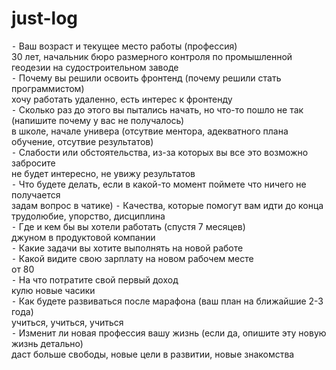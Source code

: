 # just-log
⁃ Ваш возраст и текущее место работы (профессия) <br>
30 лет, начальник бюро размерного контроля по промышленной геодезии на судостроительном заводе<br>
⁃ Почему вы решили освоить фронтенд (почему решили стать программистом)<br>
хочу работать удаленно, есть  интерес к фронтенду<br>
⁃ Сколько раз до этого вы пытались начать, но что-то пошло не так (напишите почему у вас не получалось)<br>
в школе, начале универа (отсутвие ментора, адекватного плана обучение, отсутвие результатов)<br>
⁃ Слабости или обстоятельства, из-за которых вы все это возможно забросите<br>
не будет интересно, не увижу результатов<br>
⁃ Что будете делать, если в какой-то момент поймете что ничего не получается<br>
задам вопрос в чатике)
⁃ Качества, которые помогут вам идти до конца<br>
трудолюбие, упорство, дисциплина<br>
⁃ Где и кем бы вы хотели работать (спустя 7 месяцев)<br>
джуном в продуктовой компании<br>
⁃ Какие задачи вы хотите выполнять на новой работе<br>
⁃ Какой видите свою зарплату на новом рабочем месте<br>
от 80<br>
⁃ На что потратите свой первый доход<br>
кулю новые часики<br>
⁃ Как будете развиваться после марафона (ваш план на ближайшие 2-3 года)<br>
учиться, учиться, учиться<br>
⁃ Изменит ли новая профессия вашу жизнь (если да, опишите эту новую жизнь детально)<br>
даст больше свободы, новые цели в развитии, новые знакомства<br>
